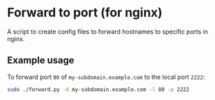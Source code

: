 Forward to port (for nginx)
===

A script to create config files to forward hostnames to specific ports
in nginx.

Example usage
---

To forward port `80` of `my-subdomain.example.com` to the local port `2222`:

``` bash
sudo ./forward.py -d my-subdomain.example.com -l 80 -p 2222
```
